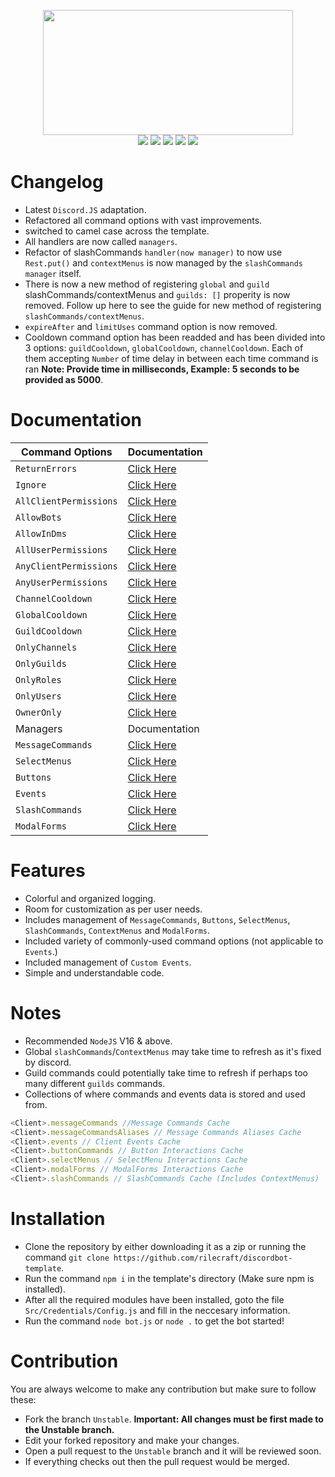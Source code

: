<p align="center"><img src="https://media.discordapp.net/attachments/774290264764055582/1093484780525469757/A_banner_for_a_discord_bots_template_made_using_discord.js.png?width=1280&height=670" height=200 width=400><br>
<img src="https://img.shields.io/badge/version-8.0.1-05122A?style=for-the-badge">
<a href="https://discord.gg/VStdRr8nP2"><img src="https://img.shields.io/badge/discord-invite-5865f2?style=for-the-badge&logo=discord&logoColor=white"></a>
<img src="https://img.shields.io/github/issues/RileCraft/DiscordBot-Template.svg?style=for-the-badge">
<img src="https://img.shields.io/github/forks/RileCraft/DiscordBot-Template.svg?style=for-the-badge">
<img src="https://img.shields.io/github/stars/RileCraft/DiscordBot-Template.svg?style=for-the-badge">


# Changelog
* Latest `Discord.JS` adaptation.
* Refactored all command options with vast improvements.
* switched to camel case across the template.
* All handlers are now called `managers`.
* Refactor of slashCommands `handler(now manager)` to now use `Rest.put()` and `contextMenus` is now managed by the `slashCommands manager` itself.
* There is now a new method of registering `global` and `guild` slashCommands/contextMenus and `guilds: []` properity is now removed. Follow up here to see the guide for new method of registering `slashCommands/contextMenus`.
* `expireAfter` and `limitUses` command option is now removed.
* Cooldown command option has been readded and has been divided into 3 options: `guildCooldown`, `globalCooldown`, `channelCooldown`. Each of them accepting `Number` of time delay in between each time command is ran **Note: Provide time in milliseconds, Example: 5 seconds to be provided as 5000**.

# Documentation
|Command Options|Documentation|
| -------- | --------------------------------- |
|`ReturnErrors`| [Click Here](/.github/Docs/CMDOptions/ReturnErrors.md)|
|`Ignore`| [Click Here](/.github/Docs/CMDOptions/Ignore.md)|
|`AllClientPermissions`| [Click Here](/.github/Docs/CMDOptions/AllClientPermissions.md)|
|`AllowBots`| [Click Here](/.github/Docs/CMDOptions/AllowBots.md)|
|`AllowInDms`| [Click Here](/.github/Docs/CMDOptions/AllowInDms.md)|
|`AllUserPermissions`| [Click Here](/.github/Docs/CMDOptions/AllUserPermissions.md)|
|`AnyClientPermissions`| [Click Here](/.github/Docs/CMDOptions/AnyClientPermissions.md)|
|`AnyUserPermissions`| [Click Here](/.github/Docs/CMDOptions/AnyUserPermissions.md)|
|`ChannelCooldown`| [Click Here](/.github/Docs/CMDOptions/ChannelCooldown.md)|
|`GlobalCooldown`| [Click Here](/.github/Docs/CMDOptions/GlobalCooldown.md)|
|`GuildCooldown`| [Click Here](/.github/Docs/CMDOptions/GuildCooldown.md)|
|`OnlyChannels`| [Click Here](/.github/Docs/CMDOptions/OnlyChannels.md)|
|`OnlyGuilds`| [Click Here](/.github/Docs/CMDOptions/OnlyGuilds.md)|
|`OnlyRoles`| [Click Here](/.github/Docs/CMDOptions/OnlyRoles.md)|
|`OnlyUsers`| [Click Here](/.github/Docs/CMDOptions/OnlyUsers.md)|
|`OwnerOnly`| [Click Here](/.github/Docs/CMDOptions/OwnerOnly.md)|
|Managers|Documentation|
|`MessageCommands`|[Click Here](/.github/Docs/Managers/MessageCommands.md)|
|`SelectMenus`|[Click Here](/.github/Docs/Managers/SelectMenus.md)|
|`Buttons`|[Click Here](/.github/Docs/Managers/Buttons.md)|
|`Events`|[Click Here](/.github/Docs/Managers/Events.md)|
|`SlashCommands`|[Click Here](/.github/Docs/Managers/SlashCommands.md)|
|`ModalForms`|[Click Here](/.github/Docs/Managers/ModalForms.md)|

# Features
* Colorful and organized logging.
* Room for customization as per user needs.
* Includes management of `MessageCommands`, `Buttons`, `SelectMenus`, `SlashCommands`, `ContextMenus` and `ModalForms`.
* Included variety of commonly-used command options (not applicable to `Events`.)
* Included management of `Custom Events`.
* Simple and understandable code.

# Notes
* Recommended `NodeJS` V16 & above.
* Global `slashCommands`/`ContextMenus` may take time to refresh as it's fixed by discord.
* Guild commands could potentially take time to refresh if perhaps too many different `guilds` commands.
* Collections of where commands and events data is stored and used from.
```js
<Client>.messageCommands //Message Commands Cache
<Client>.messageCommandsAliases // Message Commands Aliases Cache
<Client>.events // Client Events Cache
<Client>.buttonCommands // Button Interactions Cache
<Client>.selectMenus // SelectMenu Interactions Cache
<Client>.modalForms // ModalForms Interactions Cache
<Client>.slashCommands // SlashCommands Cache (Includes ContextMenus)
```

# Installation
* Clone the repository by either downloading it as a zip or running the command `git clone https://github.com/rilecraft/discordbot-template`.
* Run the command `npm i` in the template's directory (Make sure npm is installed).
* After all the required modules have been installed, goto the file `Src/Credentials/Config.js` and fill in the neccesary information.
* Run the command `node bot.js` or `node .` to get the bot started!

# Contribution
You are always welcome to make any contribution but make sure to follow these:
* Fork the branch `Unstable`. **Important: All changes must be first made to the Unstable branch.**
* Edit your forked repository and make your changes.
* Open a pull request to the `Unstable` branch and it will be reviewed soon.
* If everything checks out then the pull request would be merged.
